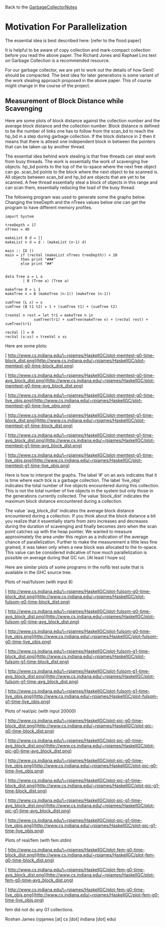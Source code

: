 
Back to the [GarbageCollectorNotes](garbage-collector-notes)

# Motivation For Parallelization


The essential idea is best described here:
\[refer to the flood paper\]


It is helpful to be aware of copy collection and mark-compact collection before you read the above paper. The Richard Jones and Raphael Lins text on Garbage Collection is a recommended resource. 


For our garbage collector, we are yet to work out the details of how Gen0 should be compacted. The best idea for later generations is some variant of the work stealing approach proposed in the above paper. This of course might change in the course of the project. 

## Measurement of Block Distance while Scavenging


Here are some plots of block distance against the collection number and the average block distance and the collection number. Block distance is defined to be the number of links one has to follow from the scan_bd to reach the hp_bd in a step during garbage collection. If the block distance in 2 then it means that there is atleast one independent block in between the pointers that can be taken up by another thread.


The essential idea behind work stealing is that free threads can steal work from busy threads. The work is essentially the work of scavenging live objects. hp_bd points to the top of the to-space where the next free object can go. scan_bd points to the block where the next object to be scanned is. All objects between scan_bd and hp_bd  are objects that are yet to be scanned. A free thread essentially steal a block of objects in this range and can scan them, essentially reducing the load of the busy thread. 


The following program was used to generate some the graphs below. Changing the treeDepth and the nTrees values below one can get the program to have different memory profiles. 

```wiki
import System

treeDepth = 17
nTrees = 40

makeList 0 d = []
makeList n d = d : (makeList (n-1) d)

main :: IO ()
main = if (recVal (makeList nTrees treeDepth)) < 10
       then print "###"
       else print "##"


data Tree a = L a
	    | B (Tree a) (Tree a)

makeTree 0 = L 1
makeTree n = B (makeTree (n-1)) (makeTree (n-1))

sumTree (L x) = x
sumTree (B t1 t2) = 1 + (sumTree t1) + (sumTree t2)

treeVal n rest = let tr1 = makeTree n in
		     sumTree(tr1) + sumTree(makeTree n) + (recVal rest) + sumTree(tr1)

recVal [] = 0
recVal (x:xs) = treeVal x xs
```


Here are some plots:

[ http://www.cs.indiana.edu/\~rpjames/HaskellGC/plot-memtest-g0-time-block_dist.png](http://www.cs.indiana.edu/~rpjames/HaskellGC/plot-memtest-g0-time-block_dist.png)

[ http://www.cs.indiana.edu/\~rpjames/HaskellGC/plot-memtest-g0-time-avg_block_dist.png](http://www.cs.indiana.edu/~rpjames/HaskellGC/plot-memtest-g0-time-avg_block_dist.png)

[ http://www.cs.indiana.edu/\~rpjames/HaskellGC/plot-memtest-g0-time-live_objs.png](http://www.cs.indiana.edu/~rpjames/HaskellGC/plot-memtest-g0-time-live_objs.png)

[ http://www.cs.indiana.edu/\~rpjames/HaskellGC/plot-memtest-g1-time-block_dist.png](http://www.cs.indiana.edu/~rpjames/HaskellGC/plot-memtest-g1-time-block_dist.png)

[ http://www.cs.indiana.edu/\~rpjames/HaskellGC/plot-memtest-g1-time-avg_block_dist.png](http://www.cs.indiana.edu/~rpjames/HaskellGC/plot-memtest-g1-time-avg_block_dist.png)

[ http://www.cs.indiana.edu/\~rpjames/HaskellGC/plot-memtest-g1-time-live_objs.png](http://www.cs.indiana.edu/~rpjames/HaskellGC/plot-memtest-g1-time-live_objs.png)


Here is how to interpret the graphs. The label ‘\#’ on an axis indicates that it is time where each tick is a garbage collection. The label ‘live_objs’ indicates the total number of live objects encountered during this collection. This is not the total number of live objects in the system but only those in the generations currently collected. The value ‘block_dist’ indicates the maximum block distance encountered during a collection. 


The value \`avg_block_dist’ indicates the average block distance encountered during a collection. If you think about the block distance a bit you realize that it essentially starts from zero increases and decreases during the duration of scavenging and finally becomes zero when the scan point catches up with the heap pointer. We wanted to measure approximately the area under this region as a indication of the average chance of parallelization. Further to make the measurement a little less fine grained, it was taken only when a new block was allocated to the to-space. This value can be considered indicative of how much parallelization is possible on average during that GC run. \[At least I hope so\]


Here are similar plots of some programs in the nofib test suite that is available in the GHC source tree. 


Plots of real/fulsom (with input 8)

[ http://www.cs.indiana.edu/\~rpjames/HaskellGC/plot-fulsom-g0-time-block_dist.png](http://www.cs.indiana.edu/~rpjames/HaskellGC/plot-fulsom-g0-time-block_dist.png)

[ http://www.cs.indiana.edu/\~rpjames/HaskellGC/plot-fulsom-g0-time-avg_block_dist.png](http://www.cs.indiana.edu/~rpjames/HaskellGC/plot-fulsom-g0-time-avg_block_dist.png)

[ http://www.cs.indiana.edu/\~rpjames/HaskellGC/plot-fulsom-g0-time-live_objs.png](http://www.cs.indiana.edu/~rpjames/HaskellGC/plot-fulsom-g0-time-live_objs.png)

[ http://www.cs.indiana.edu/\~rpjames/HaskellGC/plot-fulsom-g1-time-block_dist.png](http://www.cs.indiana.edu/~rpjames/HaskellGC/plot-fulsom-g1-time-block_dist.png)

[ http://www.cs.indiana.edu/\~rpjames/HaskellGC/plot-fulsom-g1-time-avg_block_dist.png](http://www.cs.indiana.edu/~rpjames/HaskellGC/plot-fulsom-g1-time-avg_block_dist.png)

[ http://www.cs.indiana.edu/\~rpjames/HaskellGC/plot-fulsom-g1-time-live_objs.png](http://www.cs.indiana.edu/~rpjames/HaskellGC/plot-fulsom-g1-time-live_objs.png)


Plots of real/pic (with input 20000)

[ http://www.cs.indiana.edu/\~rpjames/HaskellGC/plot-pic-g0-time-block_dist.png](http://www.cs.indiana.edu/~rpjames/HaskellGC/plot-pic-g0-time-block_dist.png)

[ http://www.cs.indiana.edu/\~rpjames/HaskellGC/plot-pic-g0-time-avg_block_dist.png](http://www.cs.indiana.edu/~rpjames/HaskellGC/plot-pic-g0-time-avg_block_dist.png)

[ http://www.cs.indiana.edu/\~rpjames/HaskellGC/plot-pic-g0-time-live_objs.png](http://www.cs.indiana.edu/~rpjames/HaskellGC/plot-pic-g0-time-live_objs.png)

[ http://www.cs.indiana.edu/\~rpjames/HaskellGC/plot-pic-g1-time-block_dist.png](http://www.cs.indiana.edu/~rpjames/HaskellGC/plot-pic-g1-time-block_dist.png)

[ http://www.cs.indiana.edu/\~rpjames/HaskellGC/plot-pic-g1-time-avg_block_dist.png](http://www.cs.indiana.edu/~rpjames/HaskellGC/plot-pic-g1-time-avg_block_dist.png)

[ http://www.cs.indiana.edu/\~rpjames/HaskellGC/plot-pic-g1-time-live_objs.png](http://www.cs.indiana.edu/~rpjames/HaskellGC/plot-pic-g1-time-live_objs.png)


Plots of real/fem (with fem.stdin)

[ http://www.cs.indiana.edu/\~rpjames/HaskellGC/plot-fem-g0-time-block_dist.png](http://www.cs.indiana.edu/~rpjames/HaskellGC/plot-fem-g0-time-block_dist.png)

[ http://www.cs.indiana.edu/\~rpjames/HaskellGC/plot-fem-g0-time-avg_block_dist.png](http://www.cs.indiana.edu/~rpjames/HaskellGC/plot-fem-g0-time-avg_block_dist.png)

[ http://www.cs.indiana.edu/\~rpjames/HaskellGC/plot-fem-g0-time-live_objs.png](http://www.cs.indiana.edu/~rpjames/HaskellGC/plot-fem-g0-time-live_objs.png)


fem did not do any G1 collections.


Roshan James (rpjames \[at\] cs \[dot\] indiana \[dot\] edu)
